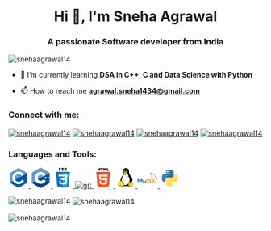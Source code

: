 <h1 align="center">Hi 👋, I'm Sneha Agrawal</h1>
<h3 align="center">A passionate Software developer from India</h3>

<p align="left"> <img src="https://komarev.com/ghpvc/?username=snehaagrawal14&label=Profile%20views&color=0e75b6&style=flat" alt="snehaagrawal14" /> </p>

- 🌱 I’m currently learning **DSA in C++, C and Data Science with Python**

- 📫 How to reach me **agrawal.sneha1434@gmail.com**

<h3 align="left">Connect with me:</h3>
<p align="left">
<a href="https://linkedin.com/in/snehaagrawal14" target="blank"><img align="center" src="https://raw.githubusercontent.com/rahuldkjain/github-profile-readme-generator/master/src/images/icons/Social/linked-in-alt.svg" alt="snehaagrawal14" height="30" width="40" /></a>
<a href="https://www.hackerrank.com/snehaagrawal14" target="blank"><img align="center" src="https://raw.githubusercontent.com/rahuldkjain/github-profile-readme-generator/master/src/images/icons/Social/hackerrank.svg" alt="snehaagrawal14" height="30" width="40" /></a>
<a href="https://www.leetcode.com/snehaagrawal14" target="blank"><img align="center" src="https://raw.githubusercontent.com/rahuldkjain/github-profile-readme-generator/master/src/images/icons/Social/leet-code.svg" alt="snehaagrawal14" height="30" width="40" /></a>
<a href="https://auth.geeksforgeeks.org/user/snehaagrawal14" target="blank"><img align="center" src="https://raw.githubusercontent.com/rahuldkjain/github-profile-readme-generator/master/src/images/icons/Social/geeks-for-geeks.svg" alt="snehaagrawal14" height="30" width="40" /></a>
</p>

<h3 align="left">Languages and Tools:</h3>
<p align="left"> <a href="https://www.cprogramming.com/" target="_blank" rel="noreferrer"> <img src="https://raw.githubusercontent.com/devicons/devicon/master/icons/c/c-original.svg" alt="c" width="40" height="40"/> </a> <a href="https://www.w3schools.com/cpp/" target="_blank" rel="noreferrer"> <img src="https://raw.githubusercontent.com/devicons/devicon/master/icons/cplusplus/cplusplus-original.svg" alt="cplusplus" width="40" height="40"/> </a> <a href="https://www.w3schools.com/css/" target="_blank" rel="noreferrer"> <img src="https://raw.githubusercontent.com/devicons/devicon/master/icons/css3/css3-original-wordmark.svg" alt="css3" width="40" height="40"/> </a> <a href="https://git-scm.com/" target="_blank" rel="noreferrer"> <img src="https://www.vectorlogo.zone/logos/git-scm/git-scm-icon.svg" alt="git" width="40" height="40"/> </a> <a href="https://www.w3.org/html/" target="_blank" rel="noreferrer"> <img src="https://raw.githubusercontent.com/devicons/devicon/master/icons/html5/html5-original-wordmark.svg" alt="html5" width="40" height="40"/> </a> <a href="https://www.linux.org/" target="_blank" rel="noreferrer"> <img src="https://raw.githubusercontent.com/devicons/devicon/master/icons/linux/linux-original.svg" alt="linux" width="40" height="40"/> </a> <a href="https://www.mysql.com/" target="_blank" rel="noreferrer"> <img src="https://raw.githubusercontent.com/devicons/devicon/master/icons/mysql/mysql-original-wordmark.svg" alt="mysql" width="40" height="40"/> </a> <a href="https://www.python.org" target="_blank" rel="noreferrer"> <img src="https://raw.githubusercontent.com/devicons/devicon/master/icons/python/python-original.svg" alt="python" width="40" height="40"/> </a> </p>

<p><img align="left" src="https://github-readme-stats.vercel.app/api/top-langs?username=snehaagrawal14&show_icons=true&locale=en&layout=compact" alt="snehaagrawal14" /></p>

<p>&nbsp;<img align="center" src="https://github-readme-stats.vercel.app/api?username=snehaagrawal14&show_icons=true&locale=en" alt="snehaagrawal14" /></p>

<p><img align="center" src="https://github-readme-streak-stats.herokuapp.com/?user=snehaagrawal14&" alt="snehaagrawal14" /></p>
